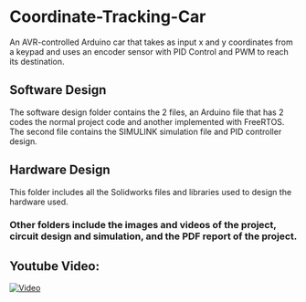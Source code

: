 # Coordinate-Tracking-Car
An AVR-controlled Arduino car that takes as input x and y coordinates from a keypad and uses an encoder sensor with PID Control and PWM to reach its destination.

## Software Design
The software design folder contains the 2 files, an Arduino file that has 2 codes the normal project code and another implemented with FreeRTOS. The second file contains the SIMULINK simulation file and PID controller design.

## Hardware Design 
This folder includes all the Solidworks files and libraries used to design the hardware used.

### Other folders include the images and videos of the project, circuit design and simulation, and the PDF report of the project.

## Youtube Video: 
[![Video](https://img.youtube.com/vi/jXnoFqcAkQA/maxresdefault.jpg)](https://www.youtube.com/watch?v=jXnoFqcAkQA)
